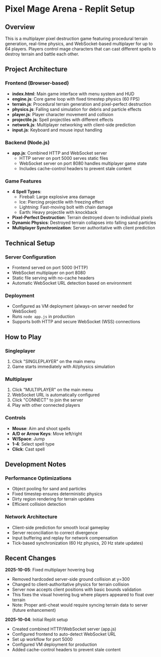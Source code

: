 # Pixel Mage Arena - Replit Setup

## Overview

This is a multiplayer pixel destruction game featuring procedural terrain generation, real-time physics, and WebSocket-based multiplayer for up to 64 players. Players control mage characters that can cast different spells to destroy terrain and battle each other.

## Project Architecture

### Frontend (Browser-based)
- **index.html**: Main game interface with menu system and HUD
- **engine.js**: Core game loop with fixed timestep physics (60 FPS)
- **terrain.js**: Procedural terrain generation and pixel-perfect destruction
- **physics.js**: Falling sand simulation for debris and particle effects
- **player.js**: Player character movement and collision
- **projectile.js**: Spell projectiles with different effects
- **network.js**: Multiplayer networking with client-side prediction
- **input.js**: Keyboard and mouse input handling

### Backend (Node.js)
- **app.js**: Combined HTTP and WebSocket server
  - HTTP server on port 5000 serves static files
  - WebSocket server on port 8080 handles multiplayer game state
  - Includes cache-control headers to prevent stale content

### Game Features
- **4 Spell Types**:
  - Fireball: Large explosive area damage
  - Ice: Piercing projectile with freezing effect
  - Lightning: Fast-moving bolt with chain damage
  - Earth: Heavy projectile with knockback
- **Pixel-Perfect Destruction**: Terrain destroyed down to individual pixels
- **Dynamic Physics**: Destroyed terrain collapses into falling sand particles
- **Multiplayer Synchronization**: Server authoritative with client prediction

## Technical Setup

### Server Configuration
- Frontend served on port 5000 (HTTP)
- WebSocket multiplayer on port 8080
- Static file serving with no-cache headers
- Automatic WebSocket URL detection based on environment

### Deployment
- Configured as VM deployment (always-on server needed for WebSocket)
- Runs `node app.js` in production
- Supports both HTTP and secure WebSocket (WSS) connections

## How to Play

### Singleplayer
1. Click "SINGLEPLAYER" on the main menu
2. Game starts immediately with AI/physics simulation

### Multiplayer
1. Click "MULTIPLAYER" on the main menu
2. WebSocket URL is automatically configured
3. Click "CONNECT" to join the server
4. Play with other connected players

### Controls
- **Mouse**: Aim and shoot spells
- **A/D or Arrow Keys**: Move left/right
- **W/Space**: Jump
- **1-4**: Select spell type
- **Click**: Cast spell

## Development Notes

### Performance Optimizations
- Object pooling for sand and particles
- Fixed timestep ensures deterministic physics
- Dirty region rendering for terrain updates
- Efficient collision detection

### Network Architecture
- Client-side prediction for smooth local gameplay
- Server reconciliation to correct divergence
- Input buffering and replay for network compensation
- Tick-based synchronization (60 Hz physics, 20 Hz state updates)

## Recent Changes

**2025-10-05**: Fixed multiplayer hovering bug
- Removed hardcoded server-side ground collision at y=300
- Changed to client-authoritative physics for terrain collision  
- Server now accepts client positions with basic bounds validation
- This fixes the visual hovering bug where players appeared to float over terrain
- Note: Proper anti-cheat would require syncing terrain data to server (future enhancement)

**2025-10-04**: Initial Replit setup
- Created combined HTTP/WebSocket server (app.js)
- Configured frontend to auto-detect WebSocket URL
- Set up workflow for port 5000
- Configured VM deployment for production
- Added cache-control headers to prevent stale content
